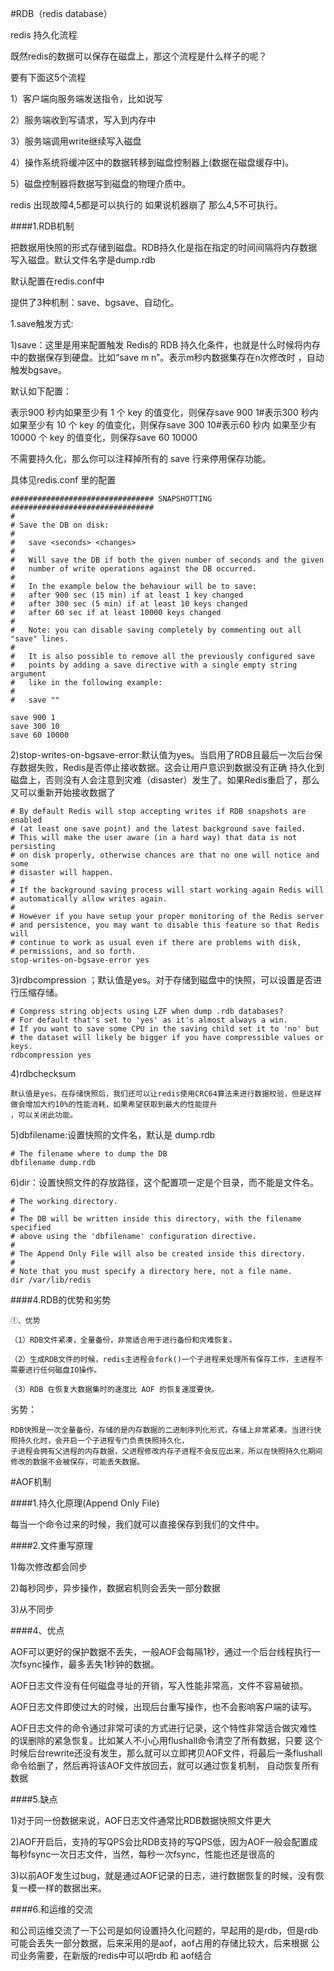 #RDB（redis database）

redis 持久化流程

既然redis的数据可以保存在磁盘上，那这个流程是什么样子的呢？

要有下面这5个流程

1）客户端向服务端发送指令，比如说写

2）服务端收到写请求，写入到内存中

3）服务端调用write继续写入磁盘

4）操作系统将缓冲区中的数据转移到磁盘控制器上(数据在磁盘缓存中)。

5）磁盘控制器将数据写到磁盘的物理介质中。

redis 出现故障4,5都是可以执行的 如果说机器崩了 那么4,5不可执行。

####1.RDB机制

把数据用快照的形式存储到磁盘。RDB持久化是指在指定的时间间隔将内存数据写入磁盘。默认文件名字是dump.rdb

默认配置在redis.conf中

提供了3种机制：save、bgsave、自动化。

1.save触发方式:

1)save：这里是用来配置触发 Redis的 RDB 持久化条件，也就是什么时候将内存中的数据保存到硬盘。比如“save m n”。表示m秒内数据集存在n次修改时
，自动触发bgsave。

默认如下配置：

表示900 秒内如果至少有 1 个 key 的值变化，则保存save 900 1#表示300 秒内如果至少有 10 个 key 的值变化，则保存save 300 10#表示60 秒内
如果至少有 10000 个 key 的值变化，则保存save 60 10000

不需要持久化，那么你可以注释掉所有的 save 行来停用保存功能。

具体见redis.conf 里的配置

```
################################ SNAPSHOTTING  ################################
#
# Save the DB on disk:
#
#   save <seconds> <changes>
#
#   Will save the DB if both the given number of seconds and the given
#   number of write operations against the DB occurred.
#
#   In the example below the behaviour will be to save:
#   after 900 sec (15 min) if at least 1 key changed
#   after 300 sec (5 min) if at least 10 keys changed
#   after 60 sec if at least 10000 keys changed
#
#   Note: you can disable saving completely by commenting out all "save" lines.
#
#   It is also possible to remove all the previously configured save
#   points by adding a save directive with a single empty string argument
#   like in the following example:
#
#   save ""

save 900 1
save 300 10
save 60 10000
```

2)stop-writes-on-bgsave-error:默认值为yes。当启用了RDB且最后一次后台保存数据失败，Redis是否停止接收数据。这会让用户意识到数据没有正确
持久化到磁盘上，否则没有人会注意到灾难（disaster）发生了。如果Redis重启了，那么又可以重新开始接收数据了

```
# By default Redis will stop accepting writes if RDB snapshots are enabled
# (at least one save point) and the latest background save failed.
# This will make the user aware (in a hard way) that data is not persisting
# on disk properly, otherwise chances are that no one will notice and some
# disaster will happen.
#
# If the background saving process will start working again Redis will
# automatically allow writes again.
#
# However if you have setup your proper monitoring of the Redis server
# and persistence, you may want to disable this feature so that Redis will
# continue to work as usual even if there are problems with disk,
# permissions, and so forth.
stop-writes-on-bgsave-error yes
```

3)rdbcompression ；默认值是yes。对于存储到磁盘中的快照，可以设置是否进行压缩存储。

```
# Compress string objects using LZF when dump .rdb databases?
# For default that's set to 'yes' as it's almost always a win.
# If you want to save some CPU in the saving child set it to 'no' but
# the dataset will likely be bigger if you have compressible values or keys.
rdbcompression yes
```

4)rdbchecksum

```
默认值是yes。在存储快照后，我们还可以让redis使用CRC64算法来进行数据校验，但是这样做会增加大约10%的性能消耗，如果希望获取到最大的性能提升
，可以关闭此功能。
```

5)dbfilename:设置快照的文件名，默认是 dump.rdb
```
# The filename where to dump the DB
dbfilename dump.rdb
```

6)dir：设置快照文件的存放路径，这个配置项一定是个目录，而不能是文件名。
```
# The working directory.
#
# The DB will be written inside this directory, with the filename specified
# above using the 'dbfilename' configuration directive.
#
# The Append Only File will also be created inside this directory.
#
# Note that you must specify a directory here, not a file name.
dir /var/lib/redis
```

####4.RDB的优势和劣势

```
①、优势

（1）RDB文件紧凑，全量备份，非常适合用于进行备份和灾难恢复。

（2）生成RDB文件的时候，redis主进程会fork()一个子进程来处理所有保存工作，主进程不需要进行任何磁盘IO操作。

（3）RDB 在恢复大数据集时的速度比 AOF 的恢复速度要快。
```

劣势：

```
RDB快照是一次全量备份，存储的是内存数据的二进制序列化形式，存储上非常紧凑。当进行快照持久化时，会开启一个子进程专门负责快照持久化，
子进程会拥有父进程的内存数据，父进程修改内存子进程不会反应出来，所以在快照持久化期间修改的数据不会被保存，可能丢失数据。

```

#AOF机制

####1.持久化原理(Append Only File)

每当一个命令过来的时候，我们就可以直接保存到我们的文件中。

####2.文件重写原理

1)每次修改都会同步

2)每秒同步，异步操作，数据宕机则会丢失一部分数据

3)从不同步

####4、优点

AOF可以更好的保护数据不丢失，一般AOF会每隔1秒，通过一个后台线程执行一次fsync操作，最多丢失1秒钟的数据。

AOF日志文件没有任何磁盘寻址的开销，写入性能非常高，文件不容易破损。

AOF日志文件即使过大的时候，出现后台重写操作，也不会影响客户端的读写。

AOF日志文件的命令通过非常可读的方式进行记录，这个特性非常适合做灾难性的误删除的紧急恢复。比如某人不小心用flushall命令清空了所有数据，只要
这个时候后台rewrite还没有发生，那么就可以立即拷贝AOF文件，将最后一条flushall命令给删了，然后再将该AOF文件放回去，就可以通过恢复机制，
自动恢复所有数据

####5.缺点

1)对于同一份数据来说，AOF日志文件通常比RDB数据快照文件更大

2)AOF开启后，支持的写QPS会比RDB支持的写QPS低，因为AOF一般会配置成每秒fsync一次日志文件，当然，每秒一次fsync，性能也还是很高的

3)以前AOF发生过bug，就是通过AOF记录的日志，进行数据恢复的时候，没有恢复一模一样的数据出来。

####6.和运维的交流

和公司运维交流了一下公司是如何设置持久化问题的，早起用的是rdb，但是rdb可能会丢失一部分数据，后来采用的是aof，aof占用的存储比较大，后来根据
公司业务需要，在新版的redis中可以吧rdb 和 aof结合